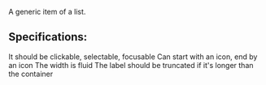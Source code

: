 A generic item of a list.

## Specifications:

It should be clickable, selectable, focusable
Can start with an icon, end by an icon
The width is fluid
The label should be truncated if it's longer than the container
